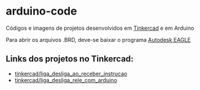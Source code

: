 # arduino-code
Códigos e imagens de projetos desenvolvidos em [Tinkercad](https://www.tinkercad.com/) e em Arduino

Para abrir os arquivos .BRD, deve-se baixar o programa [Autodesk EAGLE](https://www.autodesk.com/products/eagle/free-download)

## Links dos projetos no Tinkercad:
- [tinkercad/liga_desliga_ao_receber_instrucao](https://www.tinkercad.com/things/blQW9VkExXI)
- [tinkercad/liga_desliga_rele_com_arduino](https://www.tinkercad.com/things/1UVQk1s8szE)

